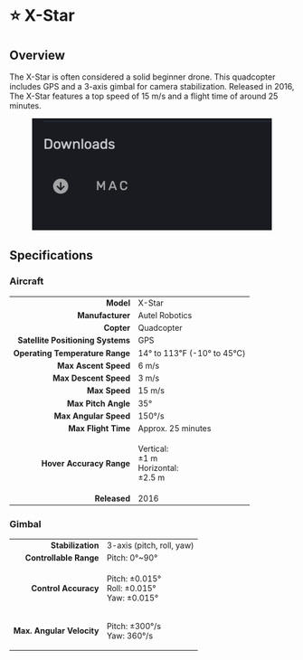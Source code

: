 # ⭐ X-Star

## Overview

The X-Star is often considered a solid beginner drone.  This quadcopter includes GPS and a 3-axis gimbal for camera stabilization.  Released in 2016, The X-Star features a top speed of 15 m/s and a flight time of around 25 minutes.

<figure><img src="../../.gitbook/assets/image (6).png" alt=""><figcaption></figcaption></figure>

## Specifications

### Aircraft

|                                   |                                                   |
| --------------------------------: | ------------------------------------------------- |
|                         **Model** | X-Star                                            |
|                  **Manufacturer** | Autel Robotics                                    |
|                        **Copter** | Quadcopter                                        |
| **Satellite Positioning Systems** | GPS                                               |
|   **Operating Temperature Range** | 14° to 113℉ (-10° to 45℃)                         |
|              **Max Ascent Speed** | 6 m/s                                             |
|             **Max Descent Speed** | 3 m/s                                             |
|                     **Max Speed** | 15 m/s                                            |
|               **Max Pitch Angle** | 35°                                               |
|             **Max Angular Speed** | 150°/s                                            |
|               **Max Flight Time** | Approx. 25 minutes                                |
|          **Hover Accuracy Range** | <p>Vertical:<br>±1 m<br>Horizontal:<br>±2.5 m</p> |
|                      **Released** | 2016                                              |

### Gimbal

|                           |                                                        |
| ------------------------: | ------------------------------------------------------ |
|         **Stabilization** | 3-axis (pitch, roll, yaw)                              |
|    **Controllable Range** | Pitch: 0°\~90°                                         |
|      **Control Accuracy** | <p>Pitch: ±0.015°<br>Roll: ±0.015°<br>Yaw: ±0.015°</p> |
| **Max. Angular Velocity** | <p>Pitch: ±300°/s<br>Yaw: 360°/s</p>                   |

